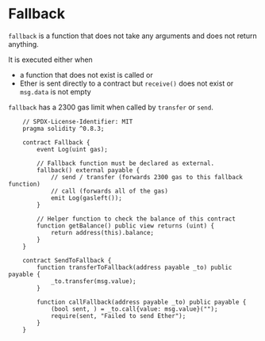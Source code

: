 # Fallback

`fallback` is a function that does not take any arguments and does not return anything.

It is executed either when

- a function that does not exist is called or
- Ether is sent directly to a contract but `receive()` does not exist or `msg.data` is not empty

`fallback` has a 2300 gas limit when called by `transfer` or `send`.

```
    // SPDX-License-Identifier: MIT
    pragma solidity ^0.8.3;

    contract Fallback {
        event Log(uint gas);

        // Fallback function must be declared as external.
        fallback() external payable {
            // send / transfer (forwards 2300 gas to this fallback function)
            // call (forwards all of the gas)
            emit Log(gasleft());
        }

        // Helper function to check the balance of this contract
        function getBalance() public view returns (uint) {
            return address(this).balance;
        }
    }

    contract SendToFallback {
        function transferToFallback(address payable _to) public payable {
            _to.transfer(msg.value);
        }

        function callFallback(address payable _to) public payable {
            (bool sent, ) = _to.call{value: msg.value}("");
            require(sent, "Failed to send Ether");
        }
    }
```